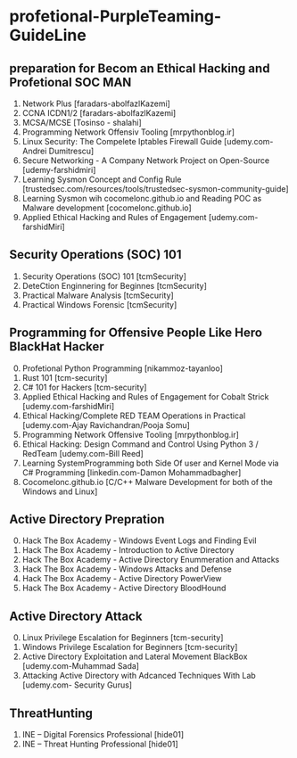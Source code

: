 # profetional-PurpleTeaming-GuideLine
## preparation for Becom an Ethical Hacking and Profetional SOC MAN 
1. Network Plus [faradars-abolfazlKazemi]
2. CCNA ICDN1/2 [faradars-abolfazlKazemi]
3. MCSA/MCSE [Tosinso - shalahi]
4. Programming Network Offensiv Tooling [mrpythonblog.ir]
5. Linux Security: The Compelete Iptables Firewall Guide [udemy.com-Andrei Dumitrescu]
6. Secure Networking - A Company Network Project on Open-Source [udemy-farshidmiri]
7. Learning Sysmon Concept and Config Rule [trustedsec.com/resources/tools/trustedsec-sysmon-community-guide]
8. Learning Sysmon wih cocomelonc.github.io and Reading POC as Malware development [cocomelonc.github.io]
9. Applied Ethical Hacking and Rules of Engagement [udemy.com-farshidMiri]

## Security Operations (SOC) 101
1. Security Operations (SOC) 101 [tcmSecurity]
2. DeteCtion Enginnering for Beginnes [tcmSecurity]
3. Practical Malware Analysis [tcmSecurity]
4. Practical Windows Forensic [tcmSecurity]

## Programming for Offensive People Like Hero BlackHat Hacker
0. Profetional Python Programming [nikammoz-tayanloo]
0. Rust 101 [tcm-security]
0. C# 101 for Hackers [tcm-security]
1. Applied Ethical Hacking and Rules of Engagement for Cobalt Strick [udemy.com-farshidMiri] 
2. Ethical Hacking/Complete RED TEAM Operations in Practical [udemy.com-Ajay Ravichandran/Pooja Somu]
3. Programming Network Offensive Tooling [mrpythonblog.ir]
4. Ethical Hacking: Design Command and Control Using Python 3 / RedTeam [udemy.com-Bill Reed]
5. Learning SystemProgramming both Side Of user and Kernel Mode via C# Programming [linkedin.com-Damon Mohammadbagher]
6. Cocomelonc.github.io [C/C++ Malware Development for both of the Windows and Linux]


## Active Directory Prepration
0. Hack The Box Academy - Windows Event Logs and Finding Evil
1. Hack The Box Academy - Introduction to Active Directory
2. Hack The Box Academy - Active Directory Enummeration and Attacks
3. Hack The Box Academy - Windows Attacks and Defense
4. Hack The Box Academy - Active Directory PowerView
5. Hack The Box Academy - Active Directory BloodHound

## Active Directory Attack 
0. Linux Privilege Escalation for Beginners [tcm-security]
0. Windows Privilege Escalation for Beginners [tcm-security]
1. Active Directory Exploitation and Lateral Movement BlackBox [udemy.com-Muhammad Sada]
2. Attacking Active Directory with Adcanced Techniques With Lab [udemy.com- Security Gurus]

## ThreatHunting
1. INE – Digital Forensics Professional [hide01]
2. INE – Threat Hunting Professional  [hide01]
